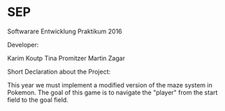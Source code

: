 # SEP
Softwarare Entwicklung Praktikum 2016

Developer:

Karim Koutp
Tina Promitzer
Martin Zagar

Short Declaration about the Project:

This year we must implement a modified version of the maze system in Pokemon.
The goal of this game is to navigate the "player" from the start field to the goal field.
